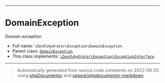 ***

# DomainException

Domain exception

* Full name: `\Zend\Hydrator\Exception\DomainException`
* Parent class: [`DomainException`](../../../DomainException.md)
* This class implements:
  [`\Zend\Hydrator\Exception\ExceptionInterface`](./ExceptionInterface.md)

***
> Automatically generated from source code comments on 2022-06-25 using [phpDocumentor](http://www.phpdoc.org/) and [saggre/phpdocumentor-markdown](https://github.com/Saggre/phpDocumentor-markdown)

